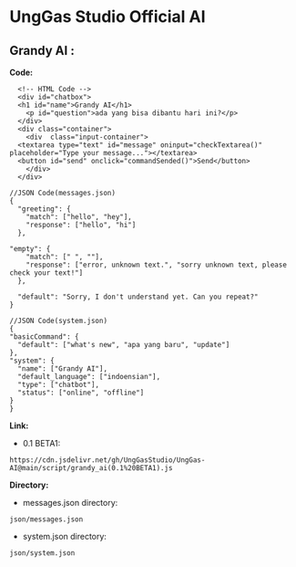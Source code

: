 # UngGas Studio Official AI

## Grandy AI :

**Code:**
```
  <!-- HTML Code -->
  <div id="chatbox">
  <h1 id="name">Grandy AI</h1>
    <p id="question">ada yang bisa dibantu hari ini?</p>
  </div>
  <div class="container">
    <div  class="input-container">
  <textarea type="text" id="message" oninput="checkTextarea()" placeholder="Type your message..."></textarea>
  <button id="send" onclick="commandSended()">Send</button>
    </div>
  </div>
```
```
//JSON Code(messages.json)
{
  "greeting": {
    "match": ["hello", "hey"],
    "response": ["hello", "hi"]
  },

"empty": {
    "match": [" ", ""],
    "response": ["error, unknown text.", "sorry unknown text, please check your text!"]
  },
  
  "default": "Sorry, I don't understand yet. Can you repeat?"
}
```
```
//JSON Code(system.json)
{
"basicCommand": {
  "default": ["what's new", "apa yang baru", "update"]
},
"system": {
  "name": ["Grandy AI"],
  "default_language": ["indoensian"],
  "type": ["chatbot"],
  "status": ["online", "offline"]
}
}
```

**Link:**
- 0.1 BETA1:
```
https://cdn.jsdelivr.net/gh/UngGasStudio/UngGas-AI@main/script/grandy_ai(0.1%20BETA1).js
```

**Directory:**
- messages.json directory:
```
json/messages.json
```
- system.json directory:
```
json/system.json
```
